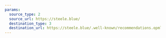 ```yaml
---
params:
  source_type: 2
  source_url: https://steele.blue/
  destination_type: 3
  destination_url: https://steele.blue/.well-known/recommendations.opml
---
```

